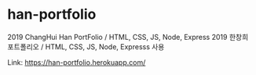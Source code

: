# han-portfolio
2019 ChangHui Han PortFolio / HTML, CSS, JS, Node, Express
2019 한창희 포트폴리오 / HTML, CSS, JS, Node, Expresss 사용

Link: <https://han-portfolio.herokuapp.com/>
